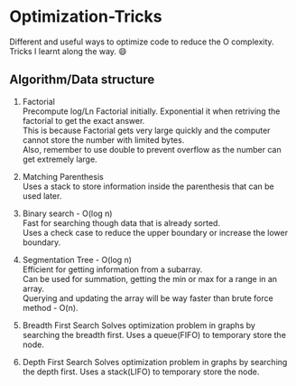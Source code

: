 # Optimization-Tricks

Different and useful ways to optimize code to reduce the O complexity.  
Tricks I learnt along the way. :smile:

## Algorithm/Data structure

1. Factorial  
  Precompute log/Ln Factorial initially. Exponential it when retriving the factorial to get the exact answer.  
  This is because Factorial gets very large quickly and the computer cannot store the number with limited bytes.   
  Also, remember to use double to prevent overflow as the number can get extremely large. 
  
2. Matching Parenthesis  
  Uses a stack to store information inside the parenthesis that can be used later.
  
3. Binary search  - O(log n)  
  Fast for searching though data that is already sorted.  
  Uses a check case to reduce the upper boundary or increase the lower boundary.

4. Segmentation Tree  - O(log n)  
  Efficient for getting information from a subarray.  
  Can be used for summation, getting the min or max for a range in an array.  
  Querying and updating the array will be way faster than brute force method - O(n).   
  
5. Breadth First Search 
  Solves optimization problem in graphs by searching the breadth first. Uses a queue(FIFO) to temporary store the node.   
  
6. Depth First Search 
  Solves optimization problem in graphs by searching the depth first. Uses a stack(LIFO) to temporary store the node. 
